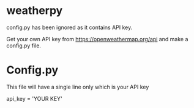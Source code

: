 # weatherpy
config.py has been ignored as it contains API key.

Get your own API key from https://openweathermap.org/api and make a config.py file.

Config.py
=========
This file will have a single line only which is your API key

api_key = 'YOUR KEY'
